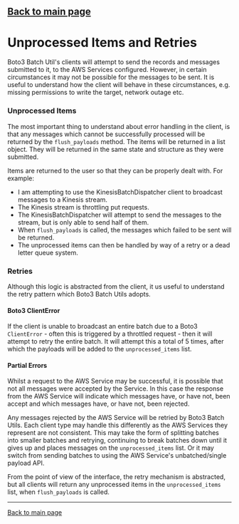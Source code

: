 [Back to main page](https://g-farrow.github.io/boto3_batch_utils)
---------------------------

# Unprocessed Items and Retries
Boto3 Batch Util's clients will attempt to send the records and messages submitted to it, to the AWS Services 
configured. However, in certain circumstances it may not be possible for the messages to be sent. It is useful to 
understand how the client will behave in these circumstances, e.g. missing permissions to write the target, network
outage etc.

### Unprocessed Items
The most important thing to understand about error handling in the client, is that any messages which cannot be 
successfully processed will be returned by the `flush_payloads` method. The items will be returned in a list object.
They will be returned in the same state and structure as they were submitted.

Items are returned to the user so that they can be properly dealt with. For example:
* I am attempting to use the KinesisBatchDispatcher client to broadcast messages to a Kinesis stream.
* The Kinesis stream is throttling put requests.
* The KinesisBatchDispatcher will attempt to send the messages to the stream, but is only able to send half of them.
* When `flush_payloads` is called, the messages which failed to be sent will be returned.
* The unprocessed items can then be handled by way of a retry or a dead letter queue system.

### Retries
Although this logic is abstracted from the client, it us useful to understand the retry pattern which Boto3 Batch Utils
adopts.

#### Boto3 ClientError
If the client is unable to broadcast an entire batch due to a Boto3 `ClientError` - often this is triggered by a 
throttled request - then it will attempt to retry the entire batch. It will attempt this a total of 5 times, after which
the payloads will be added to the `unprocessed_items` list.

#### Partial Errors
Whilst a request to the AWS Service may be successful, it is possible that not all messages were accepted by the 
Service. In this case the response from the AWS Service will indicate which messages have, or have not, been accept and
which messages have, or have not, been rejected.

Any messages rejected by the AWS Service will be retried by Boto3 Batch Utils. Each client type may handle this 
differently as the AWS Services they represent are not consistent. This may take the form of splitting batches into
smaller batches and retrying, continuing to break batches down until it gives up and places messages on the 
`unprocessed_items` list. Or it may switch from sending batches to using the AWS Service's unbatched/single payload API.

From the point of view of the interface, the retry mechanism is abstracted, but all clients will return any unprocessed
items in the `unprocessed_items` list, when `flush_payloads` is called.


---------------------------
[Back to main page](https://g-farrow.github.io/boto3_batch_utils)